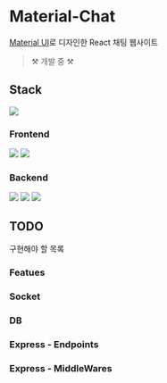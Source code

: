 # Material-Chat

[Material UI](https://mui.com/)로 디자인한 React 채팅 웹사이트

> ⚒️ 개발 중 ⚒️

## Stack

<img src="https://img.shields.io/badge/node.js-339933?style=for-the-badge&logo=Node.js&logoColor=white">

### Frontend

<img src="https://img.shields.io/badge/react-61DAFB?style=for-the-badge&logo=react&logoColor=black"> <img src="https://img.shields.io/badge/mui-007FFF?style=for-the-badge&logo=mui&logoColor=white">

### Backend

<img src="https://img.shields.io/badge/express-000000?style=for-the-badge&logo=express&logoColor=white"> <img src="https://img.shields.io/badge/socket.io-010101?style=for-the-badge&logo=socket.io&logoColor=white"> <img src="https://img.shields.io/badge/mongoDB-47A248?style=for-the-badge&logo=MongoDB&logoColor=white">

## TODO

구현해야 할 목록

### Featues

### Socket

### DB

### Express - Endpoints

### Express - MiddleWares
